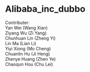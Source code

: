 # Alibaba_inc_dubbo

Contributer:    
Yan Wei (Wang Xian)    
Ziyang Wu (Zi Yang)    
Chunhuan Lin (Zheng Yi)   
Lin Ma (Lian Li)     
Yiyi Xiong (Mo Cheng)     
Chuanlin Hu (Ji Heng)    
Zhenye Huang (Zhen Ye)   
Chaoqun Hou (Chu Lei)    
